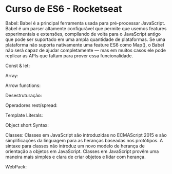 # Curso de ES6 - Rocketseat

Babel: Babel é a principal ferramenta usada para pré-processar JavaScript. Babel é um parser altamente configurável que permite que usemos features experimentais e extensões, compilando de volta para o JavaScript antigo que pode ser suportado em uma ampla quantidade de plataformas. Se uma plataforma não suporta nativamente uma feature ES6 como Map(), o Babel não será capaz de ajudar completamente — mas em muitos casos ele pode replicar as APIs que faltam para prover essa funcionalidade.

Const & let: 

Array: 

Arrow functions:

Desestruturação:

Operadores rest/spread:

Template Literals:

Object short Syntax:

Classes: Classes em JavaScript são introduzidas no ECMAScript 2015 e são simplificações da linguagem para as heranças baseadas nos protótipos. A sintaxe para classes não introduz um novo modelo de herança de orientação a objetos em JavaScript. Classes em JavaScript provêm uma maneira mais simples e clara de criar objetos e lidar com herança.

WebPack: 